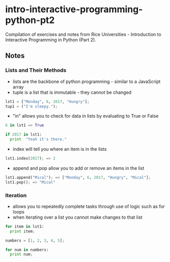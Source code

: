 # intro-interactive-programming-python-pt2
Compilation of exercises and notes from Rice Universities - Introduction to Interactive Programming in Python (Part 2).

## Notes

### Lists and Their Methods

* lists are the backbone of python programming - similar to a JavaScript array
* tuple is a list that is immutable - they cannot be changed
```python
lst1 = ["Monday", 6, 2017, "Hungry"];
tup1 = ("I'm sleepy.");
```
* "in" allows you to check for data in lists by evaluating to True or False
```python
6 in lst1 => True

if 2017 in lst1:
  print  "Yeah it's there."
```
* index will tell you where an item is in the lists
```python
lst1.index(2017); => 2
```
* append and pop allow you to add or remove an items in the list
```python
lst1.append("Mical"); => ["Monday", 6, 2017, "Hungry", "Mical"];
lst1.pop(); => "Mical"
```

### Iteration

* allows you to repeatedly complete tasks through use of logic such as for loops
* when iterating over a list you cannot make changes to that list
```python
for item in lst1:
  print item;

numbers = [1, 2, 3, 4, 5];

for num in numbers:
  print num;
```
